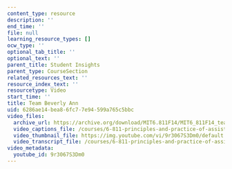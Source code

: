 ```yaml
---
content_type: resource
description: ''
end_time: ''
file: null
learning_resource_types: []
ocw_type: ''
optional_tab_title: ''
optional_text: ''
parent_title: Student Insights
parent_type: CourseSection
related_resources_text: ''
resource_index_text: ''
resourcetype: Video
start_time: ''
title: Team Beverly Ann
uid: 6286ae14-bea8-6fc7-7e94-599a765c5bbc
video_files:
  archive_url: https://archive.org/download/MIT6.811F14/MIT6_811F14_team_beverley_ann_300k.mp4
  video_captions_file: /courses/6-811-principles-and-practice-of-assistive-technology-fall-2014/70f8e85e12205fa38c078f8c78d831db_9r3067S3Dm0.vtt
  video_thumbnail_file: https://img.youtube.com/vi/9r3067S3Dm0/default.jpg
  video_transcript_file: /courses/6-811-principles-and-practice-of-assistive-technology-fall-2014/5d5c6a5828906ba1a656399c0db5fdc0_9r3067S3Dm0.pdf
video_metadata:
  youtube_id: 9r3067S3Dm0
---
```

